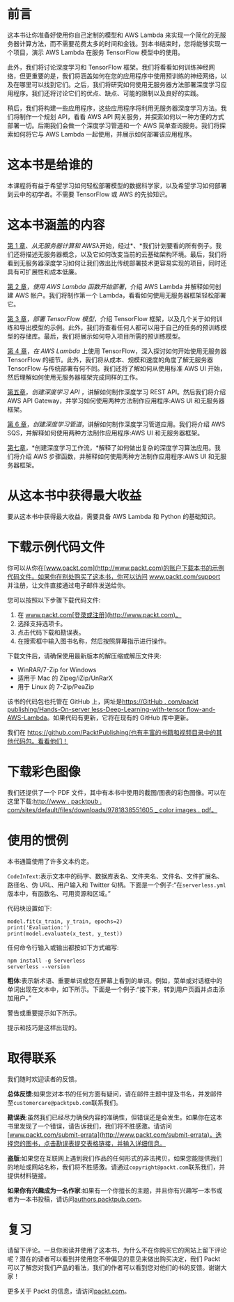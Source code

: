 

# 前言

这本书让你准备好使用你自己定制的模型和 AWS Lambda 来实现一个简化的无服务器计算方法，而不需要花费太多的时间和金钱。到本书结束时，您将能够实现一个项目，演示 AWS Lambda 在服务 TensorFlow 模型中的使用。

此外，我们将讨论深度学习和 TensorFlow 框架。我们将看看如何训练神经网络，但更重要的是，我们将涵盖如何在您的应用程序中使用预训练的神经网络，以及在哪里可以找到它们。之后，我们将研究如何使用无服务器方法部署深度学习应用程序。我们还将讨论它们的优点、缺点、可能的限制以及良好的实践。

稍后，我们将构建一些应用程序，这些应用程序将利用无服务器深度学习方法。我们将制作一个规划 API，看看 AWS API 网关服务，并探索如何以一种方便的方式部署一切。后期我们会做一个深度学习管道和一个 AWS 简单查询服务。我们将探索如何将它与 AWS Lambda 一起使用，并展示如何部署该应用程序。



# 这本书是给谁的

本课程将有益于希望学习如何轻松部署模型的数据科学家，以及希望学习如何部署到云中的初学者。不需要 TensorFlow 或 AWS 的先验知识。



# 这本书涵盖的内容

[第 1 章](c72eddef-e615-4902-957f-72c79b8aaa22.xhtml)、*从无服务器计算和 AWSλ*开始，经过*、*我们计划要看的所有例子。我们还将描述无服务器概念，以及它如何改变当前的云基础架构环境。最后，我们将看到无服务器深度学习如何让我们做出比传统部署技术更容易实现的项目，同时还具有可扩展性和成本低廉。

[第 2 章](135cfd55-ac8e-447d-ba0e-d172955ec3c4.xhtml)，*使用 AWS Lambda 函数开始部署*，介绍 AWS Lambda 并解释如何创建 AWS 帐户。我们将制作第一个 Lambda，看看如何使用无服务器框架轻松部署它。

[第 3 章](3d5c687e-d0e7-49b1-9ced-3fc52e0fbff4.xhtml)，*部署 TensorFlow 模型*，介绍 TensorFlow 框架，以及几个关于如何训练和导出模型的示例。此外，我们将查看任何人都可以用于自己的任务的预训练模型的存储库。最后，我们将展示如何导入项目所需的预训练模型。

[第 4 章](67913362-94d8-4c74-850e-f6b09ca49367.xhtml)，*在 AWS Lambda* 上使用 TensorFlow，深入探讨如何开始使用无服务器 TensorFlow 的细节。此外，我们将从成本、规模和速度的角度了解无服务器 TensorFlow 与传统部署有何不同。我们还将了解如何从使用标准 AWS UI 开始，然后理解如何使用无服务器框架完成同样的工作。

[第五章](af2c1dca-6471-43b6-ba7a-4a41fe30f6dd.xhtml)，*创建深度学习 API* ，讲解如何制作深度学习 REST API。然后我们将介绍 AWS API Gateway，并学习如何使用两种方法制作应用程序:AWS UI 和无服务器框架。

[第 6 章](1bf42c9e-262e-472e-9e32-9180d41a53d8.xhtml)，*创建深度学习管道*，讲解如何制作深度学习管道应用。我们将介绍 AWS SQS，并解释如何使用两种方法制作应用程序:AWS UI 和无服务器框架。

[第七章](f5286376-fc52-48b0-9e96-0a375daf69cb.xhtml)，*创建深度学习工作流，*解释了如何做出复杂的深度学习算法应用。我们将介绍 AWS 步骤函数，并解释如何使用两种方法制作应用程序:AWS UI 和无服务器框架。



# 从这本书中获得最大收益

要从这本书中获得最大收益，需要具备 AWS Lambda 和 Python 的基础知识。



# 下载示例代码文件

你可以从你在[www.packt.com](http://www.packt.com)的账户下载本书的示例代码文件。如果你在别处购买了这本书，你可以访问 www.packt.com/support 并注册，让文件直接通过电子邮件发送给你。

您可以按照以下步骤下载代码文件:

1.  在 www.packt.com[登录或注册](http://www.packt.com)。
2.  选择支持选项卡。
3.  点击代码下载和勘误表。
4.  在搜索框中输入图书名称，然后按照屏幕指示进行操作。

下载文件后，请确保使用最新版本的解压缩或解压文件夹:

*   WinRAR/7-Zip for Windows
*   适用于 Mac 的 Zipeg/iZip/UnRarX
*   用于 Linux 的 7-Zip/PeaZip

该书的代码包也托管在 GitHub 上，网址是[https://GitHub . com/packt publishing/Hands-On-server less-Deep-Learning-with-tensor flow-and-AWS-Lambda](https://github.com/PacktPublishing/Hands-On-Serverless-Deep-Learning-with-TensorFlow-and-AWS-Lambda)。如果代码有更新，它将在现有的 GitHub 库中更新。

我们在 https://github.com/PacktPublishing/也有丰富的书籍和视频目录中的其他代码包。看看他们！



# 下载彩色图像

我们还提供了一个 PDF 文件，其中有本书中使用的截图/图表的彩色图像。可以在这里下载:[http://www . packtpub . com/sites/default/files/downloads/9781838551605 _ color images . pdf](http://www.packtpub.com/sites/default/files/downloads/9781838551605_ColorImages.pdf)[。](http://www.packtpub.com/sites/default/files/downloads/9781838551605_ColorImages.pdf)



# 使用的惯例

本书通篇使用了许多文本约定。

`CodeInText`:表示文本中的码字、数据库表名、文件夹名、文件名、文件扩展名、路径名、伪 URL、用户输入和 Twitter 句柄。下面是一个例子:“在`serverless.yml`版本中，有函数名、可用资源和区域。”

代码块设置如下:

```
model.fit(x_train, y_train, epochs=2)
print('Evaluation:')
print(model.evaluate(x_test, y_test))
```

任何命令行输入或输出都按如下方式编写:

```
npm install -g Serverless
serverless --version

```

**粗体**:表示新术语、重要单词或您在屏幕上看到的单词。例如，菜单或对话框中的单词出现在文本中，如下所示。下面是一个例子:“接下来，转到用户页面并点击添加用户。”

警告或重要提示如下所示。

提示和技巧是这样出现的。



# 取得联系

我们随时欢迎读者的反馈。

**总体反馈**:如果您对本书的任何方面有疑问，请在邮件主题中提及书名，并发邮件至`customercare@packtpub.com`联系我们。

**勘误表**:虽然我们已经尽力确保内容的准确性，但错误还是会发生。如果你在这本书里发现了一个错误，请告诉我们，我们将不胜感激。请访问[www.packt.com/submit-errata](http://www.packt.com/submit-errata)，选择您的图书，点击勘误表提交表格链接，并输入详细信息。

**盗版**:如果您在互联网上遇到我们作品的任何形式的非法拷贝，如果您能提供我们的地址或网站名称，我们将不胜感激。请通过`copyright@packt.com`联系我们，并提供材料链接。

**如果你有兴趣成为一名作家**:如果有一个你擅长的主题，并且你有兴趣写一本书或者为一本书投稿，请访问[authors.packtpub.com](http://authors.packtpub.com/)。



# 复习

请留下评论。一旦你阅读并使用了这本书，为什么不在你购买它的网站上留下评论呢？潜在的读者可以看到并使用您不带偏见的意见来做出购买决定，我们 Packt 可以了解您对我们产品的看法，我们的作者可以看到您对他们的书的反馈。谢谢大家！

更多关于 Packt 的信息，请访问[packt.com](http://www.packt.com/)。